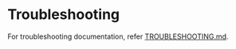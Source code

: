 # Troubleshooting

For troubleshooting documentation, refer [TROUBLESHOOTING.md](https://github.com/vmware/connectors-workspace-one/blob/master/TROUBLESHOOTING.md).

